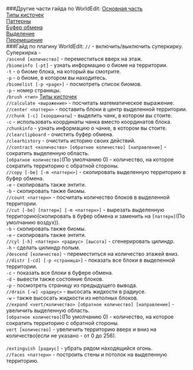 ###Другие части гайда по WorldEdit:
[Основная часть](WorldEdit.md)<br>
[Типы кисточек](Brushes.md)<br>
[Паттерны](Pattern.md)<br>
[Буфер обмена](Clipboard.md)<br>
[Выделение](Selection.md)<br>
[Перемещение](Movement.md)<br>
###Гайд по плагину WorldEdit:
`//` - включить/выключить суперкирку. Суперкирка - <br>
`/ascend [количество]` - переместиться вверх на этаж.<br>
`/biomeinfo [-pt]` - узнать информацию о биоме на территории.<br>
`-t` - о биоме блока, на который вы смотрите.<br>
`-p` - о биоме, в котором вы находитесь.<br>
`/biomelist [-p <page>]` - посмотреть список биомов.<br>
`-p` - номер страницы.<br>
`/brush <тип>` [Типы кисточек](Brushes.md)<br>
`//calculate <выражение>` - посчитать математическое выражение.<br>
`//center <паттерн>` - поставить блоки в центр выделенной территории.<br>
`//chunk [-c] [координаты]` - выделить чанк, в котором вы стоите.<br>
`-c` - использовать координаты чанка вместо координатов блока.<br>
`/chunkinfo` - узнать информацию о чанке, в котором вы стоите.<br>
`/clearclipboard` - очистить буфер обмена.<br>
`/clearhistory` - очистить историю своих действий.<br>
`//contract <количество> [обратное количество] [направление]` - сократить выделенную область.<br>
`[обратное количество]`(По умолчанию 0) - количество, на которое сократить территорию с обратной стороны.<br>
`//copy [-be] [-m <паттерн>]` -  скопировать выделенную территорию в буфер обмена.<br>
`-e` - скопировать также энтити.<br>
`-b` - скопировать также биомы.<br>
`//count <паттерн>` - посчитать количество блоков в выделенной территории.<br>
`//cut [-be] [паттерн] [-m <паттерн>]` - вырезать выделенную территорию(скопировать в буфер обмена и заменить на `[паттерн]`(По умолчанию воздух)).<br>
`-b` - скопировать также биомы.<br>
`-e` - скопировать также энтити.<br>
`//cyl [-h] <паттерн> <радиус> [высота]` - сгенерировать цилиндр.<br>
`-h` - сделать цилиндр полым.<br>
`/descend [количество]` - переместиться на количество этажей вниз.<br>
`//distr [-cd] [-p <страница>]` - показать все блоки в выделенной территории.<br>
`-c` - показать все блоки в буфере обмена.<br>
`-d` - вывести также состояние блоков.<br>
`-p` - посмотреть страницу из предыдущего вывода.<br>
`//drain [-w] <радиус>` - высосать жидкости в радиусе.<br>
`-w` - также высосать жидкости из неполных блоков.<br>
`//expand <vert/количество> [обратное количество] [направление]` - увеличить выделенную область.<br>
`[обратное количество]`(По умолчанию 0) - количество, на которое сократить территорию с обратной стороны.<br>
`vert [количество]` - увеличить территорию вверх и вниз на количество(если не указано - от 0 до 256).<br>  
`/extinguish [радиус]` - убрать рядом находящийся огонь.<br>
`//faces <паттерн>` - построить стены и потолок на выделенную территорию.<br>
